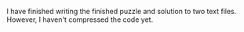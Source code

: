 I have finished writing the finished puzzle and solution to two text files. However, I haven't compressed the code yet.
